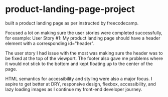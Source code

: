 # product-landing-page-project
built a product landing page as per instructed by freecodecamp.

Focused a lot on making sure the user stories were completed successfully, for example: User Story #1: My product landing page should have a header element with a corresponding id="header". 

The user story I had issue with the most was making sure the header was to be fixed at the top of the viewport. The footer also gave me problems where it would not stick to the bottom and kept floating up to the center of the page. 

HTML semantics for accessibility and styling were also a major focus. I aspire to get better at DRY, responsive design, flexbox, accessibility, and lazy loading images as I continue my front-end developer journey. 

